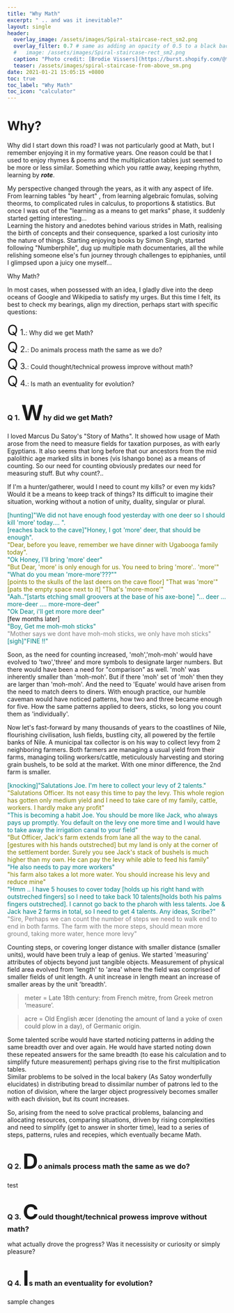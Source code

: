 ```yaml
---
title: "Why Math"
excerpt: " .. and was it inevitable?"
layout: single
header:
  overlay_image: /assets/images/Spiral-staircase-rect_sm2.png
  overlay_filter: 0.7 # same as adding an opacity of 0.5 to a black background
  #   image: /assets/images/Spiral-staircase-rect_sm2.png
  caption: "Photo credit: [Brodie Vissers](https://burst.shopify.com/@thenomadbrodie?utm_campaign=photo_credit&amp;utm_content=Free+Stock+Photo+of+Spiral+Staircase+From+Above+%E2%80%94+HD+Images&amp;utm_medium=referral&amp;utm_source=credit) via [Burst](https://burst.shopify.com/background?utm_campaign=photo_credit&amp;utm_content=Free+Stock+Photo+of+Spiral+Staircase+From+Above+%E2%80%94+HD+Images&amp;utm_medium=referral&amp;utm_source=credit) "
  teaser: /assets/images/spiral-staircase-from-above_sm.png
date: 2021-01-21 15:05:15 +0800
toc: true
toc_label: "Why Math"
toc_icon: "calculator"
---
```


# Why?

Why did I start down this road? 
I was not particularly good at Math, but I remember enjoying it in my formative years. One reason could be that I used to enjoy rhymes & poems and the multiplication tables just seemed to be more or less similar. Something which you rattle away, keeping rhythm, learning by _**rote**_.

My perspective changed through the years, as it with any aspect of life. From learning tables "by heart" , from learning algebraic fomulas, solving theorms, to complicated rules in calculus, to proportions & statistics. But once I was out of the "learning as a means to get marks" phase, it suddenly started getting interesting...   
Learning the history and anedotes behind various strides in Math, realising the birth of concepts and their consequence, sparked a lost curiosity into the nature of things. Starting enjoying books by Simon Singh, started following "Numberphile", dug up multiple math documentaries, all the while relishing someone else's fun journey through challenges to epiphanies, until I glimpsed upon a juicy one myself...

Why Math?

In most cases, when possessed with an idea, I gladly dive into the deep oceans of Google and Wikipedia to satisfy my urges. But this time I felt, its best to check my bearings, align my direction, perhaps start with specific questions:

<div class="notice--info">
<font size="6">Q</font><font size="4"> 1.</font>: Why did we get Math?<br/>
<font size="6">Q</font><font size="4"> 2.</font>: Do animals process math the same as we do?<br/>
<font size="6">Q</font><font size="4"> 3.</font>: Could thought/technical prowess improve without math?<br/>
<font size="6">Q</font><font size="4"> 4.</font>: Is math an eventuality for evolution?<br/>
</div>

### Q 1. <font size="8">W</font>hy did we get Math?

I loved Marcus Du Satoy's "Story of Maths". It showed how usage of Math arose from the need to measure fields for taxation purposes, as with early Egyptians. It also seems that long before that our ancestors from the mid palolithic age marked slits in bones (vis Ishango bone) as a means of counting. So our need for counting obviously predates our need for measuring stuff. But why count?..  

If I'm a hunter/gatherer, would I need to count my kills? or even my kids? Would it be a means to keep track of things? Its difficult to imagine their situation, working without a notion of unity, duality, singular or plural.  
<div class="notice--primary">

<font color="teal">
[hunting]"We did not have enough food yesterday with one deer so I should kill 'more' today.... ".
</font><br>   
<font color="teal">
[reaches back to the cave]"Honey, I got 'more' deer, that should be enough".   
</font><br>   
<font color="olive">
"Dear, before you leave, remember we have dinner with Ugabooga family today".   
</font><br>   
<font color="teal">
"Ok Honey, I'll bring 'more' deer"  
</font><br>   
<font color="olive">
"But Dear, 'more' is only enough for us. You need to bring 'more'.. 'more'"
</font><br>   
<font color="teal">
"What do you mean 'more-more'???""
</font><br>   
<font color="olive">
[points to the skulls of the last deers on the cave floor] "That was 'more'" [pats the empty space next to it] "That's 'more-more'"
</font><br>   
<font color="teal">
"Aah.."[starts etching small groovers at the base of his axe-bone] "... deer ... more-deer .... more-more-deer"<br>  
"Ok Dear, i'll get more more deer"
</font><br>
[few months later]<br>  
<font color="teal">
"Boy, Get me moh-moh sticks"
</font><br>
<font color="gray">
"Mother says we dont have moh-moh sticks, we only have moh sticks"
</font><br>
<font color="teal">
[sigh]"FINE !!"
</font><br>
</div>

Soon, as the need for counting increased, 'moh','moh-moh' would have evolved to 'two','three' and more symbols to designate larger numbers.
But there would have been a need for "comparison" as well. 'moh' was inherently smaller than 'moh-moh'. But if there 'moh' set of 'moh' then they are larger than 'moh-moh'. And the need to 'Equate' would have arisen from the need to match deers to diners. With enough practice, our humble caveman would have noticed patterns, how two and three became enough for five. How the same patterns applied to deers, sticks, so long you count them as 'individually'.  

Now let's fast-forward by many thousands of years to the coastlines of Nile, flourishing civilisation, lush fields, bustling city, all powered by the fertile banks of Nile. A municipal tax collector is on his way to collect levy from 2 neighboring farmers. Both farmers are managing a usual yield from their farms, managing toiling workers/cattle, meticulously harvesting and storing grain bushels, to be sold at the market. With one minor difference, the 2nd farm is smaller. 


<div class="notice--primary">
<font color="teal">
[knocking]"Salutations Joe. I'm here to collect your levy of 2 talents."
</font><br>   
<font color="olive">
"Salutations Officer. Its not easy this time to pay the levy. This whole region has gotten only medium yield and I need to take care of my family, cattle, workers. I hardly make any profit"
</font><br>   
<font color="teal">
"This is becoming a habit Joe. You should be more like Jack, who always pays up promptly. You default on the levy one more time and I would have to take away the irrigation canal to your field"
</font><br>   
<font color="olive">
"But Officer, Jack's farm extends from lane all the way to the canal. [gestures with his hands outstreched] but my land is only at the corner of the settlement border. Surely you see Jack's stack of bushels is much higher than my own. He can pay the levy while able to feed his family"
</font><br>   
<font color="teal">
"He also needs to pay more workers"
</font><br>   
<font color="olive">
"his farm also takes a lot more water. You should increase his levy and reduce mine"
</font><br>   
<font color="teal">
"Hmm .. I have 5 houses to cover today [holds up his right hand with outstreched fingers] so I need to take back 10 talents[holds both his palms fingers outstreched]. I cannot go back to the pharoh with less talents. Joe & Jack have 2 farms in total, so I need to get 4 talents. Any ideas, Scribe?" 
</font><br>   
<font color="grey">
"Sire, Perhaps we can count the number of steps we need to walk end to end in both farms. The farm with the more steps, should mean more ground, taking more water, hence more levy"
</font><br>   

</div>

Counting steps, or covering longer distance with smaller distance (smaller units), would have been truly a leap of genius. We started 'measuring' attributes of objects beyond just tangible objects. Measurement of physical field area evolved from 'length' to 'area' where the field was comprised of smaller fields of unit length. A unit increase in length meant an increase of smaller areas by the unit 'breadth'.   

>meter = Late 18th century: from French mètre, from Greek metron ‘measure’.  

>acre = Old English æcer (denoting the amount of land a yoke of oxen could plow in a day), of Germanic origin.  

Some talented scribe would have started noticing patterns in adding the same breadth over and over again. He would have started noting down these repeated answers for the same breadth (to ease his calculation and to simplify future measurement) perhaps giving rise to the first multiplication tables.  
Similar problems to be solved in the local bakery (As Satoy wonderfully elucidates) in distributing bread to dissimilar number of patrons led to the notion of division, where the larger object progressively becomes smaller with each division, but its count increases.  

So, arising from the need to solve practical problems, balancing and allocating resources, comparing situations, driven by rising complexities and need to simplify (get to answer in shorter time), lead to a series of steps, patterns, rules and recepies, which eventually became Math. 

### Q 2. <font size="8">D</font>o animals process math the same as we do?

test

### Q 3. <font size="8">C</font>ould thought/technical prowess improve without math?

what actually drove the progress? Was it necessisity or curiosity or simply pleasure?

### Q 4. <font size="8">I</font>s math an eventuality for evolution?

sample changes
